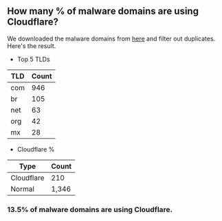 ## How many % of malware domains are using Cloudflare?


We downloaded the malware domains from [here](https://urlhaus.abuse.ch) and filter out duplicates.
Here's the result.


[//]: # (start replacement)


- Top 5 TLDs

| TLD | Count |
| --- | --- |
| com | 946 |
| br | 105 |
| net | 63 |
| org | 42 |
| mx | 28 |


- Cloudflare %

| Type | Count |
| --- | --- |
| Cloudflare | 210 |
| Normal | 1,346 |


### 13.5% of malware domains are using Cloudflare.